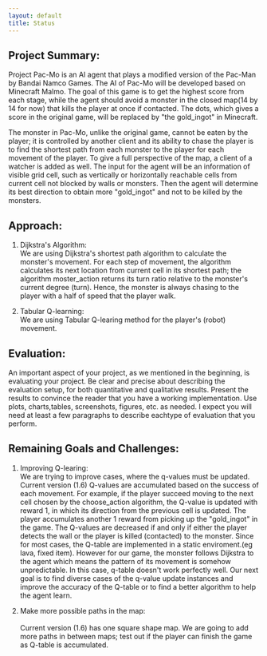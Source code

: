 ```yaml
---
layout: default
title: Status
---
```


## Project Summary: 
Project Pac-Mo is an AI agent that plays a modified version of the Pac-Man by Bandai Namco Games. The AI of Pac-Mo will be developed based on Minecraft Malmo. The goal of this game is to get the highest score from each stage, while the agent should avoid a monster in the closed map(14 by 14 for now) that kills the player at once if contacted. The dots, which gives a score in the original game, will be replaced by "the gold_ingot" in Minecraft. 

The monster in Pac-Mo, unlike the original game, cannot be eaten by the player; it is controlled by another client and its ability to chase the player is to find the shortest path from each monster to the player for each movement of the player. To give a full perspective of the map, a client of a watcher is added as well. The input for the agent will be an information of visible grid cell, such as vertically or horizontally reachable cells from current cell not blocked by walls or monsters. Then the agent will determine its best direction to obtain more "gold_ingot" and not to be killed by the monsters.


## Approach:
1. Dijkstra's Algorithm:
<br>We are using Dijkstra's shortest path algorithm to calculate the monster's movement. For each step of movement, the algorithm calculates its next location from current cell in its shortest path; the algorithm moster_action returns its turn ratio relative to the monster's current degree (turn). Hence, the monster is always chasing to the player with a half of speed that the player walk.
   
2. Tabular Q-learning:
<br>We are using Tabular Q-learing method for the player's (robot) movement.

## Evaluation:
An important aspect of your project, as we mentioned in the beginning, is evaluating your project. Be clear and precise about describing the evaluation setup, for both quantitative and qualitative results. Present the results to convince the reader that you have a working implementation. Use plots, charts,tables, screenshots, figures, etc. as needed. I expect you will need at least a few paragraphs to describe eachtype of evaluation that you perform.

## Remaining Goals and Challenges:
1. Improving Q-learing:
<br>We are trying to improve cases, where the q-values must be updated. Current version (1.6) Q-values are accumulated based on the success of each movement. For example, if the player succeed moving to the next cell chosen by the choose_action algorithm, the Q-value is updated with reward 1, in which its direction from the previous cell is updated. The player accumulates another 1 reward from picking up the "gold_ingot" in the game. The Q-values are decreased if and only if either the player detects the wall or the player is killed (contacted) to the monster. Since for most cases, the Q-table are implemented in a static enviroment.(eg lava, fixed item). However for our game, the monster follows Dijkstra to the agent which means the pattern of its movement is somehow unpredictable. In this case, q-table doesn't work perfectly well. Our next goal is to find diverse cases of the q-value update instances and improve the accuracy of the Q-table or to find a better algorithm to help the agent learn.
	
2. Make more possible paths in the map:		
<br>Current version (1.6) has one square shape map. We are going to add more paths in between maps; test out if the player can finish the game as Q-table is accumulated.
